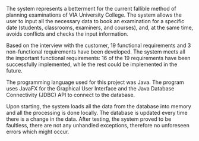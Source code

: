 The system represents a betterment for the current fallible method of planning examinations
of VIA University College. The system allows the user to input all the necessary data to book
an examination for a specific date (students, classrooms, examiners, and courses), and, at
the same time, avoids conflicts and checks the input information.

Based on the interview with the customer, 19 functional requirements and 3 non-functional
requirements have been developed. The system meets all the important functional
requirements: 16 of the 19 requirements have been successfully implemented, while the rest
could be implemented in the future.

The programming language used for this project was Java. The program uses JavaFX for the
Graphical User Interface and the Java Database Connectivity (JDBC) API to connect to the
database.

Upon starting, the system loads all the data from the database into memory and all the
processing is done locally. The database is updated every time there is a change in the data.
After testing, the system proved to be faultless, there are not any unhandled exceptions,
therefore no unforeseen errors which might occur.
